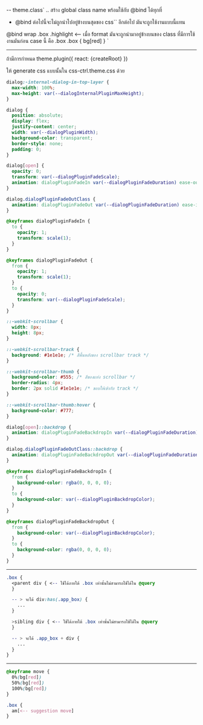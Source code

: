

-- theme.class`
.. สร้าง global class name พร้อมใช้กับ @bind ได้ทุกที่

- @bind ต่อไปนี้จะไม่ถูกนำไปอยู่ข้างบนสุดของ css`` อีกต่อไป มันจะถูกใช้งานแบบนี้แทน

@bind wrap .box .highlight <-- เมื่อ format มันจะถูกนำมาอยู่ข้างบนของ class ที่มีการใช้งานมันก่อน case นี้ คือ .box
.box {
bg[red]
}
`

---

ถ้ามีการกำหนด theme.plugin({
react: {createRoot}
})

ให้ generate css แบบนั้นใน css-ctrl.theme.css ด้วย

```css
dialog:-internal-dialog-in-top-layer {
  max-width: 100%;
  max-height: var(--dialogInternalPluginMaxHeight);
}

dialog {
  position: absolute;
  display: flex;
  justify-content: center;
  width: var(--dialogPluginWidth);
  background-color: transparent;
  border-style: none;
  padding: 0;
}

dialog[open] {
  opacity: 0;
  transform: var(--dialogPluginFadeScale);
  animation: dialogPluginFadeIn var(--dialogPluginFadeDuration) ease-out forwards;
}

dialog.dialogPluginFadeOutClass {
  animation: dialogPluginFadeOut var(--dialogPluginFadeDuration) ease-in forwards;
}

@keyframes dialogPluginFadeIn {
  to {
    opacity: 1;
    transform: scale(1);
  }
}

@keyframes dialogPluginFadeOut {
  from {
    opacity: 1;
    transform: scale(1);
  }
  to {
    opacity: 0;
    transform: var(--dialogPluginFadeScale);
  }
}

::-webkit-scrollbar {
  width: 8px;
  height: 8px;
}

::-webkit-scrollbar-track {
  background: #1e1e1e; /* สีพื้นหลังของ scrollbar track */
}

::-webkit-scrollbar-thumb {
  background-color: #555; /* สีของแท่ง scrollbar */
  border-radius: 4px;
  border: 2px solid #1e1e1e; /* ขอบให้เข้ากับ track */
}

::-webkit-scrollbar-thumb:hover {
  background-color: #777;
}

dialog[open]::backdrop {
  animation: dialogPluginFadeBackdropIn var(--dialogPluginFadeDuration) ease-out forwards;
}

dialog.dialogPluginFadeOutClass::backdrop {
  animation: dialogPluginFadeBackdropOut var(--dialogPluginFadeDuration) ease-in forwards;
}

@keyframes dialogPluginFadeBackdropIn {
  from {
    background-color: rgba(0, 0, 0, 0);
  }
  to {
    background-color: var(--dialogPluginBackdropColor);
  }
}

@keyframes dialogPluginFadeBackdropOut {
  from {
    background-color: var(--dialogPluginBackdropColor);
  }
  to {
    background-color: rgba(0, 0, 0, 0);
  }
}
```

---

```css
.box {
  <parent div { <-- ใช้ได้ภายใต้ .box เท่านั้นไม่สามารถใช้ได้ใน @query
  }

  -- > จะได้ div:has(.app_box) {
    ...
  }

  >sibling div { <-- ใช้ได้ภายใต้ .box เท่านั้นไม่สามารถใช้ได้ใน @query
  }

  -- > จะได้ .app_box + div {
    ...
  }
}
```

---

```css
@keyframe move {
  0%(bg[red])
  50%(bg[red])
  100%(bg[red])
}

.box {
  am[<-- suggestion move]
}
```
